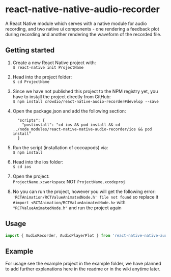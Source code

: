 
# react-native-native-audio-recorder

A React Native module which serves with a native module for audio recording, and two native ui components - one rendering a feedback plot during recording and another rendering the waveform of the recorded file.

## Getting started
1. Create a new React Native project with:  
`$ react-native init ProjectName`
    
2. Head into the project folder:  
`$ cd ProjectName`

3. Since we have not published this project to the NPM registry yet, you have to install the project directly from GitHub:  
`$ npm install crowdio/react-native-audio-recorder#develop --save`

4. Open the package.json and add the following section:  
    ```
      "scripts": {
        "postinstall": "cd ios && pod install && cd ../node_modules/react-native-native-audio-recorder/ios && pod install"
      }
    ```
5. Run the script (installation of cocoapods) via:  
`$ npm install`

6. Head into the ios folder:  
`$ cd ios`

7. Open the project:  
`ProjectName.xcworkspace` NOT `ProjectName.xcodeproj`

8. No you can run the project, however you will get the following error:
`'RCTAnimation/RCTValueAnimatedNode.h' file not found` so replace it `#import <RCTAnimation/RCTValueAnimatedNode.h>` with `"RCTValueAnimatedNode.h"` and run the project again
    
## Usage
```javascript
import { AudioRecorder, AudioPlayerPlot } from 'react-native-native-audio-recorder';
```

## Example

For usage see the example project in the example folder, we have planned to add further explanations here in the readme or in the wiki anytime later. 